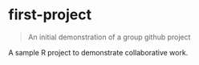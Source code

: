 first-project
=============

> An initial demonstration of a group github project

A sample R project to demonstrate collaborative work.
